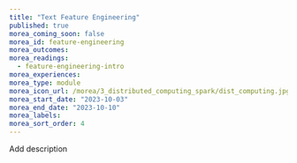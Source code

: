 ```yaml
---
title: "Text Feature Engineering"
published: true
morea_coming_soon: false
morea_id: feature-engineering
morea_outcomes:
morea_readings:
  - feature-engineering-intro
morea_experiences:
morea_type: module
morea_icon_url: /morea/3_distributed_computing_spark/dist_computing.jpg
morea_start_date: "2023-10-03"
morea_end_date: "2023-10-10"
morea_labels:
morea_sort_order: 4
---
```


Add description